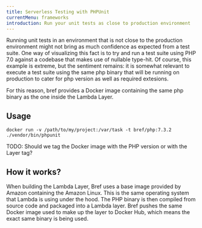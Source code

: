 ```yaml
---
title: Serverless Testing with PHPUnit
currentMenu: frameworks
introduction: Run your unit tests as close to production environment
---
```


Running unit tests in an environment that is not close to the production environment might not bring as much confidence as expected from a test suite.
One way of visualizing this fact is to try and run a test suite using PHP 7.0 against a codebase that makes use of nullable type-hit. 
Of course, this example is extreme, but the sentiment remains: it is somewhat relevant to execute a test suite using the same php binary that will be running on production to cater for php version as well as required extesions.

For this reason, bref provides a Docker image containing the same php binary as the one inside the Lambda Layer.

## Usage

```
docker run -v /path/to/my/project:/var/task -t bref/php:7.3.2 ./vendor/bin/phpunit
```

TODO: Should we tag the Docker image with the PHP version or with the Layer tag?  

## How it works?

When building the Lambda Layer, Bref uses a base image provided by Amazon containing the Amazon Linux. This is the same operating system that Lambda is using under the hood.
The PHP binary is then compiled from source code and packaged into a Lambda layer. 
Bref pushes the same Docker image used to make up the layer to Docker Hub, which means the exact same binary is being used.